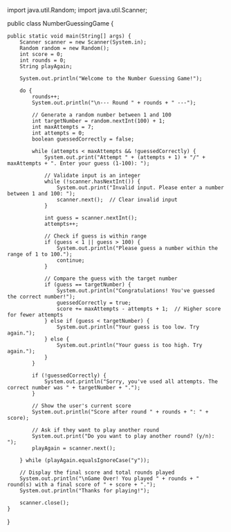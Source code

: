 import java.util.Random;
import java.util.Scanner;

public class NumberGuessingGame {

    public static void main(String[] args) {
        Scanner scanner = new Scanner(System.in);
        Random random = new Random();
        int score = 0;
        int rounds = 0;
        String playAgain;

        System.out.println("Welcome to the Number Guessing Game!");

        do {
            rounds++;
            System.out.println("\n--- Round " + rounds + " ---");

            // Generate a random number between 1 and 100
            int targetNumber = random.nextInt(100) + 1;
            int maxAttempts = 7;
            int attempts = 0;
            boolean guessedCorrectly = false;

            while (attempts < maxAttempts && !guessedCorrectly) {
                System.out.print("Attempt " + (attempts + 1) + "/" + maxAttempts + ". Enter your guess (1-100): ");
                
                // Validate input is an integer
                while (!scanner.hasNextInt()) {
                    System.out.print("Invalid input. Please enter a number between 1 and 100: ");
                    scanner.next();  // Clear invalid input
                }

                int guess = scanner.nextInt();
                attempts++;

                // Check if guess is within range
                if (guess < 1 || guess > 100) {
                    System.out.println("Please guess a number within the range of 1 to 100.");
                    continue;
                }

                // Compare the guess with the target number
                if (guess == targetNumber) {
                    System.out.println("Congratulations! You've guessed the correct number!");
                    guessedCorrectly = true;
                    score += maxAttempts - attempts + 1;  // Higher score for fewer attempts
                } else if (guess < targetNumber) {
                    System.out.println("Your guess is too low. Try again.");
                } else {
                    System.out.println("Your guess is too high. Try again.");
                }
            }

            if (!guessedCorrectly) {
                System.out.println("Sorry, you've used all attempts. The correct number was " + targetNumber + ".");
            }

            // Show the user's current score
            System.out.println("Score after round " + rounds + ": " + score);

            // Ask if they want to play another round
            System.out.print("Do you want to play another round? (y/n): ");
            playAgain = scanner.next();

        } while (playAgain.equalsIgnoreCase("y"));

        // Display the final score and total rounds played
        System.out.println("\nGame Over! You played " + rounds + " round(s) with a final score of " + score + ".");
        System.out.println("Thanks for playing!");

        scanner.close();
    }
}
